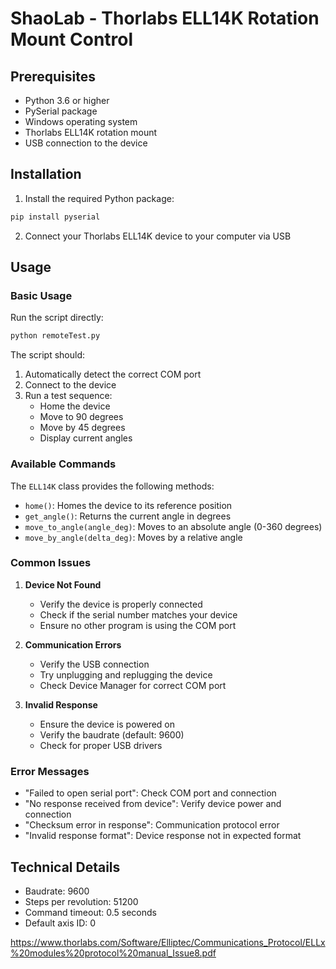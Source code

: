 # ShaoLab - Thorlabs ELL14K Rotation Mount Control

## Prerequisites

- Python 3.6 or higher
- PySerial package
- Windows operating system
- Thorlabs ELL14K rotation mount
- USB connection to the device

## Installation

1. Install the required Python package:
```bash
pip install pyserial
```

2. Connect your Thorlabs ELL14K device to your computer via USB

## Usage

### Basic Usage
Run the script directly:
```bash
python remoteTest.py
```

The script should:
1. Automatically detect the correct COM port
2. Connect to the device
3. Run a test sequence:
   - Home the device
   - Move to 90 degrees
   - Move by 45 degrees
   - Display current angles

### Available Commands

The `ELL14K` class provides the following methods:

- `home()`: Homes the device to its reference position
- `get_angle()`: Returns the current angle in degrees
- `move_to_angle(angle_deg)`: Moves to an absolute angle (0-360 degrees)
- `move_by_angle(delta_deg)`: Moves by a relative angle


### Common Issues

1. **Device Not Found**
   - Verify the device is properly connected
   - Check if the serial number matches your device
   - Ensure no other program is using the COM port

2. **Communication Errors**
   - Verify the USB connection
   - Try unplugging and replugging the device
   - Check Device Manager for correct COM port

3. **Invalid Response**
   - Ensure the device is powered on
   - Verify the baudrate (default: 9600)
   - Check for proper USB drivers

### Error Messages

- "Failed to open serial port": Check COM port and connection
- "No response received from device": Verify device power and connection
- "Checksum error in response": Communication protocol error
- "Invalid response format": Device response not in expected format

## Technical Details

- Baudrate: 9600
- Steps per revolution: 51200
- Command timeout: 0.5 seconds
- Default axis ID: 0

https://www.thorlabs.com/Software/Elliptec/Communications_Protocol/ELLx%20modules%20protocol%20manual_Issue8.pdf





